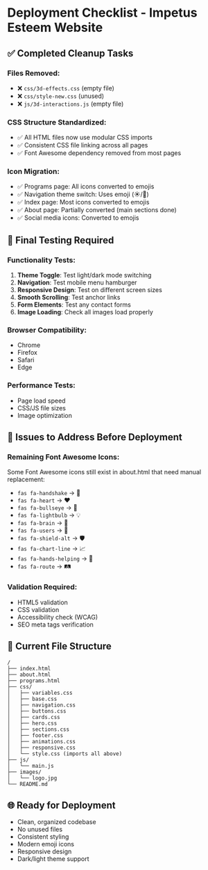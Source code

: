 # Deployment Checklist - Impetus Esteem Website

## ✅ Completed Cleanup Tasks

### Files Removed:

- ❌ `css/3d-effects.css` (empty file)
- ❌ `css/style-new.css` (unused)
- ❌ `js/3d-interactions.js` (empty file)

### CSS Structure Standardized:

- ✅ All HTML files now use modular CSS imports
- ✅ Consistent CSS file linking across all pages
- ✅ Font Awesome dependency removed from most pages

### Icon Migration:

- ✅ Programs page: All icons converted to emojis
- ✅ Navigation theme switch: Uses emoji (☀️/🌙)
- ✅ Index page: Most icons converted to emojis
- ✅ About page: Partially converted (main sections done)
- ✅ Social media icons: Converted to emojis

## 🔧 Final Testing Required

### Functionality Tests:

1. **Theme Toggle**: Test light/dark mode switching
2. **Navigation**: Test mobile menu hamburger
3. **Responsive Design**: Test on different screen sizes
4. **Smooth Scrolling**: Test anchor links
5. **Form Elements**: Test any contact forms
6. **Image Loading**: Check all images load properly

### Browser Compatibility:

- Chrome
- Firefox
- Safari
- Edge

### Performance Tests:

- Page load speed
- CSS/JS file sizes
- Image optimization

## 🚨 Issues to Address Before Deployment

### Remaining Font Awesome Icons:

Some Font Awesome icons still exist in about.html that need manual replacement:

- `fas fa-handshake` → 🤝
- `fas fa-heart` → ❤️
- `fas fa-bullseye` → 🎯
- `fas fa-lightbulb` → 💡
- `fas fa-brain` → 🧠
- `fas fa-users` → 👥
- `fas fa-shield-alt` → 🛡️
- `fas fa-chart-line` → 📈
- `fas fa-hands-helping` → 🤲
- `fas fa-route` → 🛤️

### Validation Required:

- HTML5 validation
- CSS validation
- Accessibility check (WCAG)
- SEO meta tags verification

## 📁 Current File Structure

```
/
├── index.html
├── about.html
├── programs.html
├── css/
│   ├── variables.css
│   ├── base.css
│   ├── navigation.css
│   ├── buttons.css
│   ├── cards.css
│   ├── hero.css
│   ├── sections.css
│   ├── footer.css
│   ├── animations.css
│   ├── responsive.css
│   └── style.css (imports all above)
├── js/
│   └── main.js
├── images/
│   └── logo.jpg
└── README.md
```

## 🌐 Ready for Deployment

- Clean, organized codebase
- No unused files
- Consistent styling
- Modern emoji icons
- Responsive design
- Dark/light theme support
